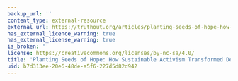 ```yaml
---
backup_url: ''
content_type: external-resource
external_url: https://truthout.org/articles/planting-seeds-of-hope-how-sustainable-activism-transformed-detroit/
has_external_licence_warning: true
has_external_license_warning: true
is_broken: ''
license: https://creativecommons.org/licenses/by-nc-sa/4.0/
title: 'Planting Seeds of Hope: How Sustainable Activism Transformed Detroit'
uid: b7d313ee-20e6-48de-a5f6-227d5d82d942
---
```

